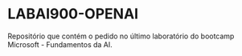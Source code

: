 # LABAI900-OPENAI
Repositório que contém o pedido no último laboratório do bootcamp Microsoft - Fundamentos da AI.
